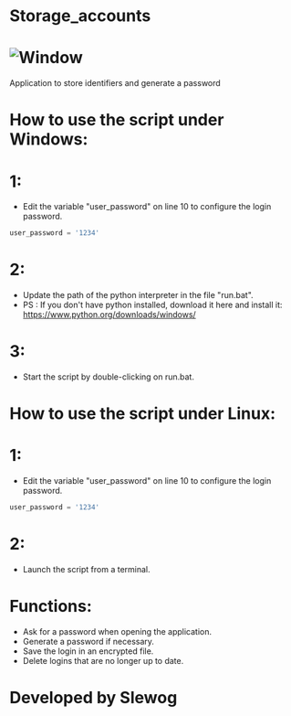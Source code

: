 # Storage_accounts

# ![Window](https://media.discordapp.net/attachments/715165934209335315/716797950335909939/storage_accounts.PNG?width=968&height=677)

Application to store identifiers and generate a password

# How to use the script under Windows:
# 1:
- Edit the variable "user_password" on line 10 to configure the login password.
```python
user_password = '1234'
```

# 2:
- Update the path of the python interpreter in the file "run.bat".
- PS : If you don't have python installed, download it here and install it: https://www.python.org/downloads/windows/

# 3:
- Start the script by double-clicking on run.bat.

# How to use the script under Linux:
# 1:
- Edit the variable "user_password" on line 10 to configure the login password.
 ```python 
 user_password = '1234'
 ```
# 2:
- Launch the script from a terminal.

# Functions:
- Ask for a password when opening the application.
- Generate a password if necessary.
- Save the login in an encrypted file.
- Delete logins that are no longer up to date.

# Developed by Slewog
